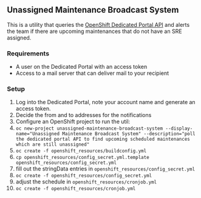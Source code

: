 ## Unassigned Maintenance Broadcast System
This is a utility that queries the [OpenShift Dedicated Portal API](https://github.com/openshift/dedicated.openshift.com#api) and alerts the team if there are upcoming maintenances that do not have an SRE assigned.

### Requirements
* A user on the Dedicated Portal with an access token
* Access to a mail server that can deliver mail to your recipient

### Setup
1. Log into the Dedicated Portal, note your account name and generate an access token.
2. Decide the from and to addresses for the notifications
3. Configure an OpenShift project to run the util:
  1. `oc new-project unassigned-maintenance-broadcast-system --display-name="Unassigned Maintenance Broadcast System" --description="poll the dedicated portal API to find upcoming scheduled maintenances which are still unassigned"`
  2. `oc create -f openshift_resources/buildconfig.yml`
  3. `cp openshift_resources/config_secret.yml.template openshift_resources/config_secret.yml`
  4. fill out the stringData entries in `openshift_resources/config_secret.yml`
  5. `oc create -f openshift_resources/config_secret.yml`
  6. adjust the schedule in `openshift_resources/cronjob.yml`
  6. `oc create -f openshift_resources/cronjob.yml`
